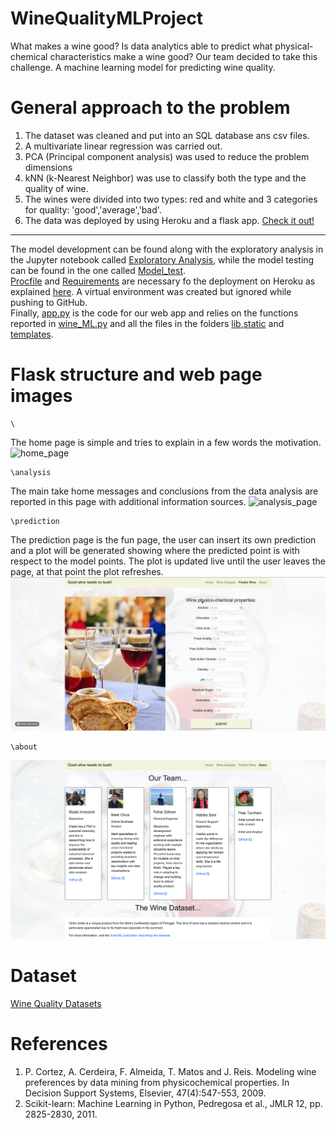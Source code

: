# WineQualityMLProject
What makes a wine good? Is data analytics able to predict what physical-chemical characteristics make a wine good? Our team decided to take this challenge.
A machine learning model for predicting wine quality.

# General approach to the problem
1. The dataset was cleaned and put into an SQL database ans csv files.
2. A multivariate linear regression was carried out.
3. PCA (Principal component analysis) was used to reduce the problem dimensions
4. kNN (k-Nearest Neighbor) was use to classify both the type and the quality of wine.
5. The wines were divided into two types: red and white and 3 categories for quality: 'good','average','bad'.
6. The data was deployed by using Heroku and a flask app. [Check it out!](https://winequalityml.herokuapp.com/)
----------
The model development can be found along with the exploratory analysis in the Jupyter notebook called [Exploratory Analysis](./Exploratory_analysis.ipynb), while the model testing can be found in the one called [Model_test](Model_test.ipynb). \
[Procfile](Procfile) and [Requirements](Requirements.txt) are necessary fo the deployment on Heroku as explained [here](https://stackabuse.com/deploying-a-flask-application-to-heroku). A virtual environment was created but ignored while pushing to GitHub. \
Finally, [app.py](app.py) is the code for our web app and relies on the functions reported in [wine_ML.py](wine_ML.py) and all the files in the folders [lib](lib),[static](static) and [templates](templates).

# Flask structure and web page images
```
\
```
The home page is simple and tries to explain in a few words the motivation.
![home_page](./images/ReadMe/home_page.png)
```
\analysis
```
The main take home messages and conclusions from the data analysis are reported in this page with additional information sources.
![analysis_page](./images/ReadMe/analysis.png)
```
\prediction
```
The prediction page is the fun page, the user can insert its own prediction and a plot will be generated showing where the predicted point is with respect to the model points. The plot is updated live until the user leaves the page, at that point the plot refreshes.
![prediction](./images/ReadMe/prediction.gif)
```
\about
```
![about_us](./images/ReadMe/about_us.png)

# Dataset
[Wine Quality Datasets](http://www3.dsi.uminho.pt/pcortez/wine/)

# References
1. P. Cortez, A. Cerdeira, F. Almeida, T. Matos and J. Reis. Modeling wine preferences by data mining from physicochemical properties. In Decision Support Systems, Elsevier, 47(4):547-553, 2009.
2. Scikit-learn: Machine Learning in Python, Pedregosa et al., JMLR 12, pp. 2825-2830, 2011.
